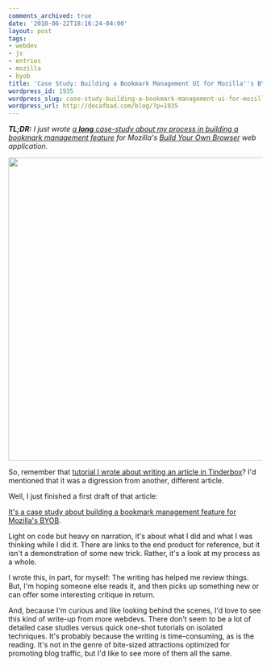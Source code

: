 ```yaml
---
comments_archived: true
date: '2010-06-22T18:16:24-04:00'
layout: post
tags:
- webdev
- js
- entries
- mozilla
- byob
title: 'Case Study: Building a Bookmark Management UI for Mozilla''s BYOB'
wordpress_id: 1935
wordpress_slug: case-study-building-a-bookmark-management-ui-for-mozillas-byob
wordpress_url: http://decafbad.com/blog/?p=1935
---
```

<em><strong>TL;DR:</strong> I just wrote [a **long** case-study about my process in building a bookmark management feature][article] for Mozilla's [Build Your Own Browser][byob] web application.</em>

[<img src="http://decafbad.com/2010/06/byob-bookmarks-ui/img/bookmarks.png" width="600" />][article]

So, remember that [tutorial I wrote about writing an article in Tinderbox][tinderbox]? I'd mentioned that it was a digression from another, different article. 

Well, I just finished a first draft of that article: 

[It's a case study about building a bookmark management feature for Mozilla's BYOB][article].

Light on code but heavy on narration, it's about what I did and what I was thinking while I did it. There are links to the end product for reference, but it isn't a demonstration of some new trick. Rather, it's a look at my process as a whole.

I wrote this, in part, for myself: The writing has helped me review things. But, I'm hoping someone else reads it, and then picks up something new or can offer some interesting critique in return.

And, because I'm curious and like looking behind the scenes, I'd love to see this kind of write-up from more webdevs. There don't seem to be a lot of detailed case studies versus quick one-shot tutorials on isolated techniques. It's probably because the writing is time-consuming, as is the reading. It's not in the genre of bite-sized attractions optimized for promoting blog traffic, but I'd like to see more of them all the same.

[tinderbox]: http://decafbad.com/blog/2010/06/07/tinderbox-article-tutorial
[byob]: http://byob.mozilla.com/
[article]: http://decafbad.com/2010/06/byob-bookmarks-ui/
